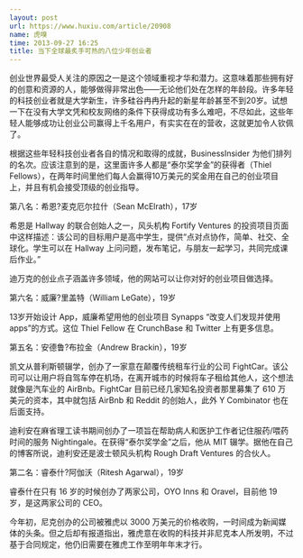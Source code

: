 ```yaml
---
layout: post
url: https://www.huxiu.com/article/20908
name: 虎嗅
time: 2013-09-27 16:25
title: 当下全球最炙手可热的八位少年创业者
---
```

创业世界最受人关注的原因之一是这个领域重视才华和潜力。这意味着那些拥有好的创意和资源的人，能够做得非常出色——无论他们处在怎样的年龄段。许多年轻的科技创业者就是大学新生，许多硅谷冉冉升起的新星年龄甚至不到20岁。试想一下在没有大学文凭和校友网络的条件下获得成功有多么难吧，不尽如此，这些年轻人能够成功让创业公司赢得上千名用户，有实实在在的营收，这就更加令人钦佩了。

根据这些年轻科技创业者各自的情况和取得的成就，BusinessInsider 为他们排列的名次。应该注意到的是，这里面许多人都是“泰尔奖学金”的获得者（Thiel Fellows），在两年时间里他们每人会赢得10万美元的奖金用在自己的创业项目上，并且有机会接受顶级的创业指导。

第八名：希恩?麦克厄尔拉什（Sean McElrath），17岁

希恩是 Hallway 的联合创始人之一，风头机构 Fortify Ventures 的投资项目页面中这样描述：该公司的目标用户是高中学生，提供“点对点协作，简单、社交、全球化。学生可以在 Hallway 上问问题，发布笔记，与朋友一起学习，共同完成课后作业。”

迪万克的创业点子涵盖许多领域，他的网站可以让你对好的创业项目做选择。

第六名：威廉?里盖特（William LeGate），19岁

13岁开始设计 App，威廉希望用他的创业项目 Synapps “改变人们发现并使用 apps”的方式。这位 Thiel Fellow 在 CrunchBase 和 Twitter 上有更多信息。

第五名：安德鲁?布拉金（Andrew Brackin），19岁

凯文从普利斯顿辍学，创办了一家意在颠覆传统租车行业的公司 FightCar。该公司可以让用户将自驾车停在机场，在离开城市的时候将车子租给其他人，这个想法就像是汽车业的 AirBnb。FightCar 目前已经几家知名投资者那里募集了 610 万美元的资本，其中就包括 AirBnb 和 Reddit 的创始人，此外 Y Combinator 也在后面支持。

迪利安在麻省理工读书期间创办了一项旨在帮助病人和医护工作者记住服药/喂药时间的服务 Nightingale。在获得“泰尔奖学金”之后，他从 MIT 辍学。据他在自己的博客所说，迪利安还是波士顿风头机构 Rough Draft Ventures 的合伙人。

第二名：睿泰什?阿伽沃（Ritesh Agarwal），19岁

睿泰什在只有 16 岁的时候创办了两家公司，OYO Inns 和 Oravel，目前他 19 岁，是这两家公司的 CEO。

今年初，尼克创办的公司被雅虎以 3000 万美元的价格收购，一时间成为新闻媒体的头条。但之后却有报道指出，雅虎意在收购的科技并非尼克本人所发明，不过基于合同规定，他仍旧需要在雅虎工作至明年年末才行。

